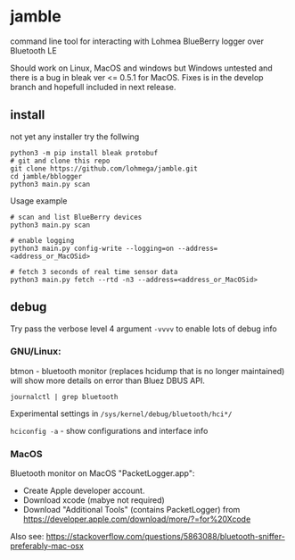 # jamble
command line tool for interacting with Lohmea BlueBerry logger over Bluetooth LE 

Should work on Linux, MacOS and windows but Windows untested and there is a bug
in bleak ver <= 0.5.1 for MacOS. Fixes is in the develop branch and hopefull
included in next release.

install
-------
not yet any installer try the follwing 
```
python3 -m pip install bleak protobuf
# git and clone this repo
git clone https://github.com/lohmega/jamble.git
cd jamble/bblogger
python3 main.py scan

```


Usage example

```
# scan and list BlueBerry devices
python3 main.py scan

# enable logging
python3 main.py config-write --logging=on --address=<address_or_MacOSid>

# fetch 3 seconds of real time sensor data
python3 main.py fetch --rtd -n3 --address=<address_or_MacOSid>
```

debug
-----

Try pass the verbose level 4 argument `-vvvv` to enable lots of debug info

### GNU/Linux:


btmon - bluetooth monitor (replaces hcidump that is no longer maintained)
will show more details on error than Bluez DBUS API.

`journalctl | grep bluetooth`

Experimental settings in
`/sys/kernel/debug/bluetooth/hci*/`

`hciconfig -a` - show configurations and interface info

### MacOS

Bluetooth monitor on MacOS "PacketLogger.app":
- Create Apple developer account.
- Download xcode (mabye not required)
- Download "Additional Tools" (contains PacketLogger) from
 https://developer.apple.com/download/more/?=for%20Xcode

Also see:
https://stackoverflow.com/questions/5863088/bluetooth-sniffer-preferably-mac-osx
